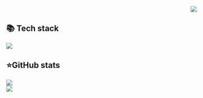 <p align="right">
  <img src="https://profile-counter.glitch.me/HardProgrammerGod/count.svg" />
</p>

<summary><h2><b>📚 Tech stack</b></h2></summary>
<p>
  <img src="https://skillicons.dev/icons?i=py,cpp,js,react,html,css,mongo&perline=7" />
</p>
</details>

<summary><h2><b>⭐GitHub stats</b></h2></summary>
<p>
  <img src="https://github-readme-stats.vercel.app/api/top-langs/?username=HardProgrammerGod&theme=dracula&layout=compact&hide_border=true&bg_color=00000000" />
  <br>
  <img src="https://github-readme-stats.vercel.app/api?username=HardProgrammerGod&count_private=true&show_icons=true&theme=dracula&hide_border=true&bg_color=00000000" />
</p>
</details>
